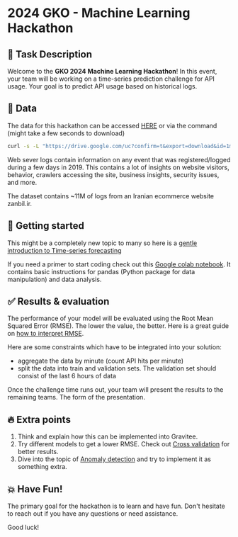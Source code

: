 # 2024 GKO - Machine Learning Hackathon

## 🎯 Task Description 
Welcome to the **GKO 2024 Machine Learning Hackathon**! In this event, your team will be working on a time-series 
prediction challenge for API usage. Your goal is to predict API usage based on historical logs.

## 💾 Data 
The data for this hackathon can be accessed [HERE](https://drive.google.com/file/d/1m9Otzb-kh5SmyQOC-6tJEODy3UKoZaw2/view) 
or via the command (might take a few seconds to download)
```bash
curl -s -L "https://drive.google.com/uc?confirm=t&export=download&id=1m9Otzb-kh5SmyQOC-6tJEODy3UKoZaw2" -o "./logs_df.parquet"
```

Web sever logs contain information on any event that was registered/logged during a few days in 2019. This contains a 
lot of insights on website visitors, behavior, crawlers accessing the site, business insights, security issues, and more.

The dataset contains ~11M of logs from an Iranian ecommerce website zanbil.ir.

## 🚀 Getting started 
This might be a completely new topic to many so here is a [gentle introduction to Time-series forecasting](https://wandb.ai/site/articles/a-gentle-introduction-to-time-series-analysis-forecasting)

If you need a primer to start coding check out this [Google colab notebook](https://colab.research.google.com/drive/1bA0nN53AVofr_m07HoCMHFy7Yu0Tsf3Y).
It contains basic instructions for pandas (Python package for data manipulation) and data analysis.

## ✅ Results & evaluation
The performance of your model will be evaluated using the Root Mean Squared Error (RMSE). The lower the value, the 
better. Here is a great guide on [how to interpret RMSE](https://www.statology.org/how-to-interpret-rmse/). 

Here are some constraints which have to be integrated into your solution:
- aggregate the data by minute (count API hits per minute)
- split the data into train and validation sets. The validation set should consist of the last 6 hours of data

Once the challenge time runs out, your team will present the results to the remaining teams. The form of the 
presentation.

## 🔥 Extra points
1. Think and explain how this can be implemented into Gravitee.
2. Try different models to get a lower RMSE. Check out [Cross validation](https://forecastegy.com/posts/time-series-cross-validation-python/) for better results.
3. Dive into the topic of [Anomaly detection](https://medium.com/@jelkhoury880/introduction-to-anomaly-detection-methods-part-i-b1a2f389ffcb) and try to implement it as something extra.

## 💥 Have Fun!
The primary goal for the hackathon is to learn and have fun. Don't hesitate to reach out if you have any questions or 
need assistance.

Good luck!
